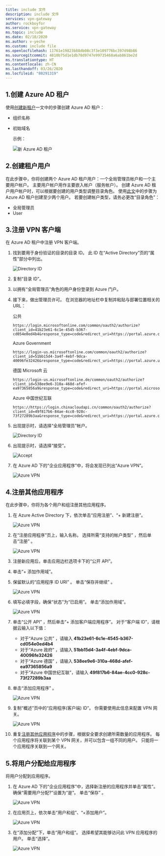 ```yaml
---
title: include 文件
description: include 文件
services: vpn-gateway
author: rockboyfor
ms.service: vpn-gateway
ms.topic: include
ms.date: 02/18/2020
ms.author: v-yeche
ms.custom: include file
ms.openlocfilehash: 11761e19823b88db08c3f3e109776bc397d98b86
ms.sourcegitcommit: 4810b75d1e1db78d9747e99735468a6ab861be2d
ms.translationtype: HT
ms.contentlocale: zh-CN
ms.lasthandoff: 03/26/2020
ms.locfileid: "80291319"
---
```

<a name="tenant"></a>
## <a name="1-create-the-azure-ad-tenant"></a>1.创建 Azure AD 租户

使用[创建新租户](../articles/active-directory/fundamentals/active-directory-access-create-new-tenant.md)一文中的步骤创建 Azure AD 租户：

* 组织名称
* 初始域名

    示例：

    ![新 Azure AD 租户](./media/openvpn-azure-ad-tenant-multi-app/new-tenant.png)

<a name="users"></a>
## <a name="2-create-tenant-users"></a>2.创建租户用户

在此步骤中，你将创建两个 Azure AD 租户用户：一个全局管理员帐户和一个主要用户帐户。 主要用户帐户用作主要嵌入帐户（服务帐户）。 创建 Azure AD 租户用户帐户时，可以根据要创建的用户类型调整目录角色。 使用[此文](../articles/active-directory/fundamentals/add-users-azure-active-directory.md)中的步骤为 Azure AD 租户创建至少两个用户。 若要创建帐户类型，请务必更改“目录角色”： 

* 全局管理员
* User

<a name="register-client"></a>
## <a name="3-register-the-vpn-client"></a>3.注册 VPN 客户端

在 Azure AD 租户中注册 VPN 客户端。

1. 找到要用于身份验证的目录的目录 ID。 此 ID 在“Active Directory”页的“属性”部分中列出。

    ![Directory ID](./media/openvpn-azure-ad-tenant-multi-app/directory-id.png)

2. 复制“目录 ID”。

3. 以拥有“全局管理员”角色的用户身份登录到 Azure 门户。 

4. 接下来，做出管理员许可。 在浏览器的地址栏中复制并粘贴与部署位置相关的 URL：

    <!--UPDATE CAREFULLY-->
    
    公共

    ```
    https://login.microsoftonline.com/common/oauth2/authorize?client_id=41b23e61-6c1e-4545-b367-cd054e0ed4b4&response_type=code&redirect_uri=https://portal.azure.com&nonce=1234&prompt=admin_consent
    ````

    Azure Government

    ```
    https://login-us.microsoftonline.com/common/oauth2/authorize?client_id=51bb15d4-3a4f-4ebf-9dca-40096fe32426&response_type=code&redirect_uri=https://portal.azure.us&nonce=1234&prompt=admin_consent
    ````

    德国 Microsoft 云

    ```
    https://login-us.microsoftonline.de/common/oauth2/authorize?client_id=538ee9e6-310a-468d-afef-ea97365856a9&response_type=code&redirect_uri=https://portal.microsoftazure.de&nonce=1234&prompt=admin_consent
    ````

    Azure 中国世纪互联

    ```
    https://https://login.chinacloudapi.cn/common/oauth2/authorize?client_id=49f817b6-84ae-4cc0-928c-73f27289b3aa&response_type=code&redirect_uri=https://portal.azure.cn&nonce=1234&prompt=admin_consent
    ```
    
    <!--UPDATE CAREFULLY-->
    
5. 出现提示时，请选择“全局管理员”帐户。 

    ![Directory ID](./media/openvpn-azure-ad-tenant-multi-app/pick.png)

6. 出现提示时，请选择“接受”。 

    ![Accept](./media/openvpn-azure-ad-tenant-multi-app/accept.jpg)

7. 在 Azure AD 下的“企业应用程序”中，将会发现已列出“Azure VPN”。  

    ![Azure VPN](./media/openvpn-azure-ad-tenant-multi-app/azure-vpn.png)

<a name="register-apps"></a>
## <a name="4-register-additional-applications"></a>4.注册其他应用程序

在此步骤中，你将为各个用户和组注册其他应用程序。

1. 在 Azure Active Directory 下，依次单击“应用注册”、“+ 新建注册”。  

    ![Azure VPN](./media/openvpn-azure-ad-tenant-multi-app/app1.png)

2. 在“注册应用程序”页上，输入名称。   选择所需“支持的帐户类型”  ，然后单击“注册”  。

    ![Azure VPN](./media/openvpn-azure-ad-tenant-multi-app/app2.png)

3. 注册新应用后，单击应用边栏选项卡下的“公开 API”。 

4. 单击“+ 添加作用域”。 

5. 保留默认的“应用程序 ID URI”  。 单击“保存并继续”  。

    ![Azure VPN](./media/openvpn-azure-ad-tenant-multi-app/app3.png)

6. 填写必填字段，确保“状态”为“已启用”。   单击“添加作用域”。 

    ![Azure VPN](./media/openvpn-azure-ad-tenant-multi-app/app4.png)

7. 单击“公开 API”  ，然后单击“+ 添加客户端应用程序”。   对于“客户端 ID”，请根据云输入以下值： 

    - 对于“Azure 公共”  ，请输入 **41b23e61-6c1e-4545-b367-cd054e0ed4b4**
    - 对于“Azure 政府”  ，请输入 **51bb15d4-3a4f-4ebf-9dca-40096fe32426**
    - 对于“Azure 德国”  ，请输入 **538ee9e6-310a-468d-afef-ea97365856a9**
    - 对于“Azure 中国世纪互联”，请输入 **49f817b6-84ae-4cc0-928c-73f27289b3aa** 

8. 单击“添加应用程序”  。

    ![Azure VPN](./media/openvpn-azure-ad-tenant-multi-app/app5.png)

9. 复制“概述”页中的“应用程序(客户端) ID”。   你需要使用此信息来配置 VPN 网关。

    ![Azure VPN](./media/openvpn-azure-ad-tenant-multi-app/app6.png)

10. 重复[注册其他应用程序](#register-apps)中的步骤，根据安全要求创建所需数量的应用程序。 每个应用程序将关联到某个 VPN 网关，并可以包含一组不同的用户。 只能将一个应用程序关联到一个网关。

<a name="assign-users"></a>
## <a name="5-assign-users-to-applications"></a>5.将用户分配给应用程序

将用户分配到应用程序。

1. 在 Azure AD 下的“企业应用程序”中，选择新注册的应用程序并单击“属性”。   确保“需要用户分配?”设置为“是”。   单击“保存”  。

    ![Azure VPN](./media/openvpn-azure-ad-tenant-multi-app/user2.png)

2. 在应用页上，依次单击“用户和组”、“+添加用户”。  

    ![Azure VPN](./media/openvpn-azure-ad-tenant-multi-app/user3.png)

3. 在“添加分配”下，单击“用户和组”。   选择希望其能够访问此 VPN 应用程序的用户。 单击“选择”。 

    ![Azure VPN](./media/openvpn-azure-ad-tenant-multi-app/user4.png)
